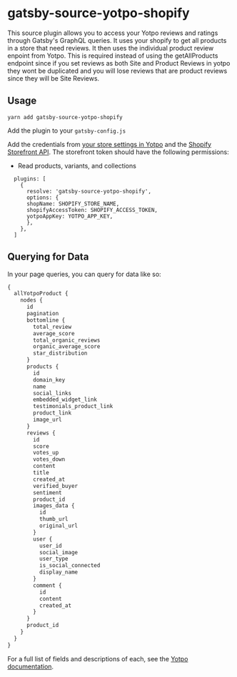# gatsby-source-yotpo-shopify

This source plugin allows you to access your Yotpo reviews and ratings through Gatsby's GraphQL queries. It uses your shopify to get all products in a store that need reviews. It then uses the individual product review enpoint from Yotpo. This is required instead of using the getAllProducts endpoint since if you set reviews as both Site and Product Reviews in yotpo they wont be duplicated and you will lose reviews that are product reviews since they will be Site Reviews.

## Usage

```
yarn add gatsby-source-yotpo-shopify
```

Add the plugin to your `gatsby-config.js`

Add the credentials from [your store settings in Yotpo](https://yap.yotpo.com/#/header/account_settings/store_settings) and the [Shopify Storefront API](https://shopify.dev/docs/storefront-api/getting-started).
The storefront token should have the following permissions:

- Read products, variants, and collections

```
  plugins: [
    {
      resolve: 'gatsby-source-yotpo-shopify',
      options: {
      shopName: SHOPIFY_STORE_NAME,
      shopifyAccessToken: SHOPIFY_ACCESS_TOKEN,
      yotpoAppKey: YOTPO_APP_KEY,
      },
    },
  ]
```

## Querying for Data

In your page queries, you can query for data like so:

```graphql
{
  allYotpoProduct {
    nodes {
      id
      pagination
      bottomline {
        total_review
        average_score
        total_organic_reviews
        organic_average_score
        star_distribution
      }
      products {
        id
        domain_key
        name
        social_links
        embedded_widget_link
        testimonials_product_link
        product_link
        image_url
      }
      reviews {
        id
        score
        votes_up
        votes_down
        content
        title
        created_at
        verified_buyer
        sentiment
        product_id
        images_data {
          id
          thumb_url
          original_url
        }
        user {
          user_id
          social_image
          user_type
          is_social_connected
          display_name
        }
        comment {
          id
          content
          created_at
        }
      }
      product_id
    }
  }
}
```

For a full list of fields and descriptions of each, see the [Yotpo documentation](https://apidocs.yotpo.com/reference#introduction).
